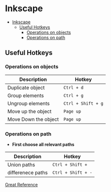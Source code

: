 # Inkscape

<!--ts-->
   * [Inkscape](#inkscape)
      * [Useful Hotkeys](#useful-hotkeys)
         * [Operations on objects](#operations-on-objects)
         * [Operations on path](#operations-on-path)

<!-- Added by: gil_diy, at: 2020-03-19T12:30+02:00 -->

<!--te-->

## Useful Hotkeys

###  Operations on objects

Description | Hotkey
------------|-----
Duplicate object | `Ctrl + d`
Group elements | `Ctrl + g`
Ungroup elements | `Ctrl + Shift + g`
Move up the object | `Page up`
Move Down the object | `Page up`

###  Operations on path

* **First choose all relevant paths**

Description | Hotkey
------------|-----
Union paths | `Ctrl + Shift +`
differenece paths | `Ctrl + Shift + -`

[Great Reference](https://www.youtube.com/watch?v=jxhR9aT6crU)


